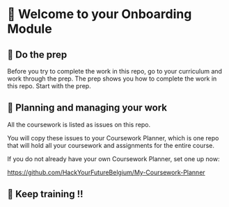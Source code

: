 # 🤝 Welcome to your Onboarding Module

## 🔑 Do the prep

Before you try to complete the work in this repo, go to your curriculum and work through the prep. The prep shows you how to complete the work in this repo. Start with the prep.


## 📅 Planning and managing your work

All the coursework is listed as issues on this repo. 

You will copy these issues to your Coursework Planner, which is one repo that will hold all your coursework and assignments for the entire course.

If you do not already have your own Coursework Planner, set one up now:


https://github.com/HackYourFutureBelgium/My-Coursework-Planner

## 🤝 Keep training !!
